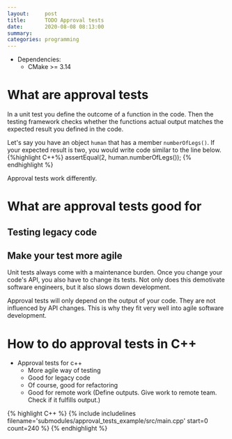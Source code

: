 ```yaml
---
layout:     post
title:      TODO Approval tests
date:       2020-08-08 08:13:00
summary:    
categories: programming
---
```


- Dependencies:
  - CMake >= 3.14

# What are approval tests

In a unit test you define the outcome of a function in the code. 
Then the testing framework checks whether the functions actual output matches the expected result you defined in the code.

Let's say you have an object `human` that has a member `numberOfLegs()`.
If your expected result is two, you would write code similar to the line below.
{%highlight C++%}
assertEqual(2, human.numberOfLegs());
{% endhighlight %}


Approval tests work differently. 

# What are approval tests good for


## Testing legacy code



## Make your test more agile
Unit tests always come with a maintenance burden. 
Once you change your code's API, you also have to change its tests. 
Not only does this demotivate software engineers, but it also slows down development.





Approval tests will only depend on the output of your code. 
They are not influenced by API changes. 
This is why they fit very well into agile software development. 



# How to do approval tests in C++


- Approval tests for c++
    - More agile way of testing
    - Good for legacy code
    - Of course, good for refactoring
    - Good for remote work (Define outputs. Give work to remote team. Check if it fulfills output.)





{% highlight C++ %}
{% include includelines filename='submodules/approval_tests_example/src/main.cpp' start=0 count=240 %}
{% endhighlight %}


